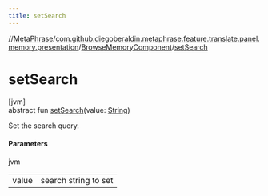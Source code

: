 ```yaml
---
title: setSearch
---
```

//[MetaPhrase](../../../index.html)/[com.github.diegoberaldin.metaphrase.feature.translate.panel.memory.presentation](../index.html)/[BrowseMemoryComponent](index.html)/[setSearch](set-search.html)



# setSearch



[jvm]\
abstract fun [setSearch](set-search.html)(value: [String](https://kotlinlang.org/api/latest/jvm/stdlib/kotlin/-string/index.html))



Set the search query.



#### Parameters


jvm

| | |
|---|---|
| value | search string to set |




